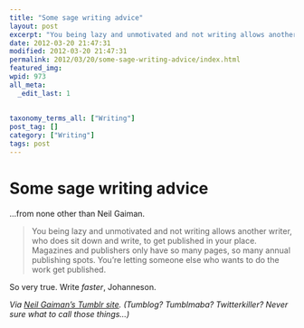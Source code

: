 ```yaml
---
title: "Some sage writing advice"
layout: post
excerpt: "You being lazy and unmo­ti­vated and not writ­ing allows another writer, who does sit down and write, to get pub­lished in your place. Mag­a­zines and pub­lish­ers only have so many pages, so many annual pub­lish­ing spots. You’re let­ting some­one else who wants to do the work get published. &amp;#8212; Neil Gaiman"
date: 2012-03-20 21:47:31
modified: 2012-03-20 21:47:31
permalink: 2012/03/20/some-sage-writing-advice/index.html
featured_img: 
wpid: 973
all_meta: 
  _edit_last: 1
  
  
taxonomy_terms_all: ["Writing"]
post_tag: []
category: ["Writing"]
tags: post
---
```


# Some sage writing advice

…from none other than Neil Gaiman.

> You being lazy and unmotivated and not writing allows another writer, who does sit down and write, to get published in your place. Magazines and publishers only have so many pages, so many annual publishing spots. You’re letting someone else who wants to do the work get published.

So very true. Write *faster*, Johanneson.

*Via [Neil Gaiman’s Tumblr site](http://neil-gaiman.tumblr.com/post/19407225802/im-shockingly-lazy-and-find-it-hard-to-get-motivated). (Tumblog? Tumblmaba? Twitterkiller? Never sure what to call those things…)*